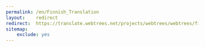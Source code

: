 ```yaml
---
permalink: /en/Finnish_Translation
layout:    redirect
redirect:  https://translate.webtrees.net/projects/webtrees/webtrees/fi
sitemap:
    exclude: yes
---
```

